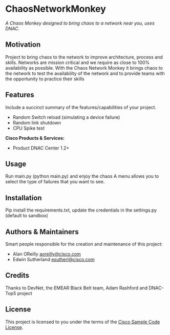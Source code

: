 # ChaosNetworkMonkey

*A Chaos Monkey designed to bring chaos to a network near you, uses DNAC.*


## Motivation

Project to bring chaos to the network to improve architecture, process and skills.
Networks are mission critical and we require as close to 100% availability as possible. With the Chaos Network Monkey it brings chaos to the network to test the availability of the network and to provide teams with the opportunity to practice their skills 



## Features

Include a succinct summary of the features/capabilities of your project.

- Random Switch reload (simulating a device failure)
- Random link shutdown 
- CPU Spike test



**Cisco Products & Services:**

- Product DNAC Center 1.2+



## Usage

Run main.py (python main.py) and enjoy the chaos
A menu allows you to select the type of failures that you want to see.

## Installation

Pip install the requirements.txt, update the credentials in the settings.py (default to sandbox)

## Authors & Maintainers

Smart people responsible for the creation and maintenance of this project:

- Alan OReilly <aoreilly@cisco.com>
- Edwin Sutherland <esutherl@cisco.com>

## Credits

Thanks to DevNet, the EMEAR Black Belt team, Adam Rashford and DNAC-Top5 project

## License

This project is licensed to you under the terms of the [Cisco Sample
Code License](./LICENSE).
